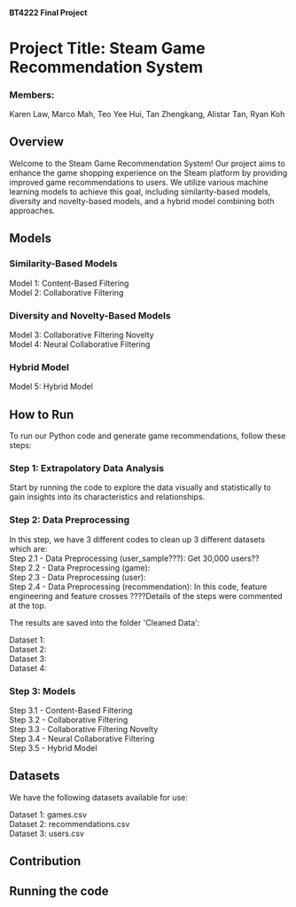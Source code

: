 #### BT4222 Final Project
# Project Title: Steam Game Recommendation System
### Members: 
Karen Law,
Marco Mah, 
Teo Yee Hui, 
Tan Zhengkang, 
Alistar Tan, 
Ryan Koh



## Overview
Welcome to the Steam Game Recommendation System! Our project aims to enhance the game shopping experience on the Steam platform by providing improved game recommendations to users. We utilize various machine learning models to achieve this goal, including similarity-based models, diversity and novelty-based models, and a hybrid model combining both approaches.

## Models
### Similarity-Based Models
Model 1: Content-Based Filtering <br />
Model 2: Collaborative Filtering <br />
### Diversity and Novelty-Based Models
Model 3: Collaborative Filtering Novelty <br />
Model 4: Neural Collaborative Filtering <br />
### Hybrid Model
Model 5: Hybrid Model <br />
## How to Run
To run our Python code and generate game recommendations, follow these steps: <br />
### Step 1: Extrapolatory Data Analysis 
Start by running the code to explore the data visually and statistically to gain insights into its characteristics and relationships. <br />
### Step 2: Data Preprocessing
In this step, we have 3 different codes to clean up 3 different datasets which are:<br />
Step 2.1 - Data Preprocessing (user_sample???): Get 30,000 users?? <br />
Step 2.2 - Data Preprocessing (game): <br />
Step 2.3 - Data Preprocessing (user): <br />
Step 2.4 - Data Preprocessing (recommendation): In this code, feature engineering and feature crosses ????Details of the steps were commented at the top. <br />

The results are saved into the folder 'Cleaned Data': <br />

Dataset 1: <br />
Dataset 2: <br />
Dataset 3: <br />
Dataset 4:
### Step 3: Models
Step 3.1 - Content-Based Filtering <br />
Step 3.2 - Collaborative Filtering <br />
Step 3.3 - Collaborative Filtering Novelty <br />
Step 3.4 - Neural Collaborative Filtering <br />
Step 3.5 - Hybrid Model <br />



## Datasets
We have the following datasets available for use: <br />

Dataset 1: games.csv <br />
Dataset 2: recommendations.csv <br />
Dataset 3: users.csv <br />

## Contribution


## Running the code

